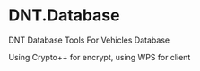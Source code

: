 DNT.Database
============

DNT Database Tools For Vehicles Database

Using Crypto++ for encrypt, using WPS for client
